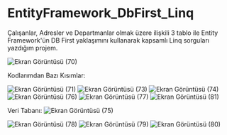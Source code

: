 # EntityFramework_DbFirst_Linq
Çalışanlar, Adresler ve Departmanlar olmak üzere ilişkili 3 tablo ile Entity Framework'ün DB First yaklaşımını kullanarak kapsamlı Linq sorguları yazdığım projem.

![Ekran Görüntüsü (70)](https://github.com/mhmdsrt/EntityFramework_DbFirst_Linq/assets/164398109/aa27f256-8eb1-4950-87b8-ba8c258aa793)



Kodlarımdan Bazı Kısımlar:

![Ekran Görüntüsü (71)](https://github.com/mhmdsrt/EntityFramework_DbFirst_Linq/assets/164398109/5c1b1927-a667-47b5-acba-6e79c8f39c52)
![Ekran Görüntüsü (73)](https://github.com/mhmdsrt/EntityFramework_DbFirst_Linq/assets/164398109/49e5afc3-98dc-4ac3-89d3-8676c01db568)
![Ekran Görüntüsü (74)](https://github.com/mhmdsrt/EntityFramework_DbFirst_Linq/assets/164398109/1df7386e-b475-43f9-8ff7-5a69f239fdec)
![Ekran Görüntüsü (76)](https://github.com/mhmdsrt/EntityFramework_DbFirst_Linq/assets/164398109/51e8c204-c7d7-4c82-bf38-75543f783d5a)
![Ekran Görüntüsü (77)](https://github.com/mhmdsrt/EntityFramework_DbFirst_Linq/assets/164398109/86192dbe-0867-4888-bf17-2244ed4faccd)
![Ekran Görüntüsü (81)](https://github.com/mhmdsrt/EntityFramework_DbFirst_Linq/assets/164398109/8fa4bd26-d12b-47d9-82fe-aed2a5628acd)



Veri Tabanı:
![Ekran Görüntüsü (75)](https://github.com/mhmdsrt/EntityFramework_DbFirst_Linq/assets/164398109/2ac2b8f9-ee4c-4c51-953a-e8e532542709)


![Ekran Görüntüsü (78)](https://github.com/mhmdsrt/EntityFramework_DbFirst_Linq/assets/164398109/a41b4ff2-e219-43d0-b2fb-07c1e28692cb)
![Ekran Görüntüsü (79)](https://github.com/mhmdsrt/EntityFramework_DbFirst_Linq/assets/164398109/ab31d3a0-f9c2-4fc7-818f-77a6c27fa52b)
![Ekran Görüntüsü (80)](https://github.com/mhmdsrt/EntityFramework_DbFirst_Linq/assets/164398109/e71f81de-a38b-404a-9329-7ff063d7d07d)
